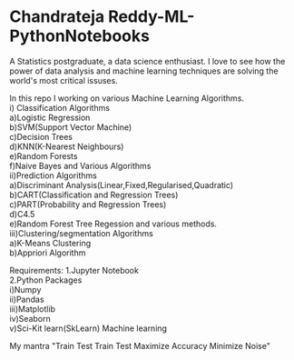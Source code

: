 # Chandrateja Reddy-ML-PythonNotebooks
A Statistics postgraduate, a data science enthusiast. I love to see how the power of data analysis and machine learning techniques are solving the world's most critical issuses.


 In this repo I working on various Machine Learning Algorithms.  
 i) Classification Algorithms<br/>
      a)Logistic Regression<br/>
      b)SVM(Support Vector Machine)<br/>
      c)Decision Trees<br/> 
      d)KNN(K-Nearest Neighbours)<br/> 
      e)Random Forests<br/> 
      f)Naive Bayes and Various Algorithms<br/> 
 ii)Prediction Algorithms <br/>
       a)Discriminant Analysis(Linear,Fixed,Regularised,Quadratic)<br/> 
       b)CART(Classification and Regression Trees)<br/>
       c)PART(Probability and Regression Trees)<br/>
       d)C4.5 <br/>e)Random Forest Tree Regession and various methods.<br/>
 iii)Clustering/segmentation Algorithms <br/>
     a)K-Means Clustering <br/>
     b)Appriori Algorithm<br/>

Requirements:  1.Jupyter Notebook <br/>
               2.Python Packages<br/> 
               i)Numpy <br/>
               ii)Pandas <br/>
               iii)Matplotlib <br/>
               iv)Seaborn <br/>
               v)Sci-Kit learn(SkLearn) Machine learning

My mantra "Train Test Train Test Maximize Accuracy Minimize Noise"
